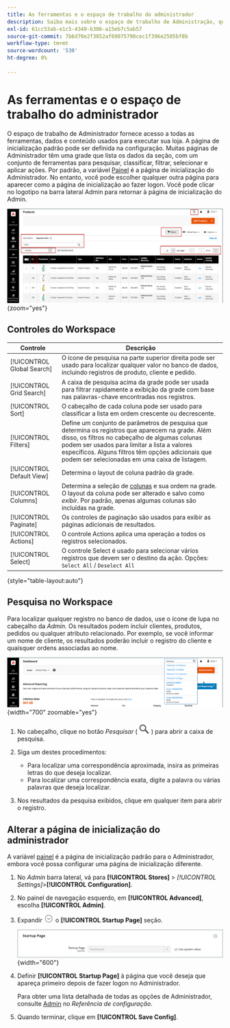 ```yaml
---
title: As ferramentas e o espaço de trabalho do administrador
description: Saiba mais sobre o espaço de trabalho de Administração, que fornece acesso a todas as ferramentas, dados e conteúdo usados para executar sua loja.
exl-id: 61cc53ab-e1c5-4349-b306-a15eb7c5ab57
source-git-commit: 7b6d70e2f3052af69075790cec1f396e2505bf8b
workflow-type: tm+mt
source-wordcount: '530'
ht-degree: 0%

---
```


# As ferramentas e o espaço de trabalho do administrador

O espaço de trabalho de Administrador fornece acesso a todas as ferramentas, dados e conteúdo usados para executar sua loja. A página de inicialização padrão pode ser definida na configuração. Muitas páginas de Administrador têm uma grade que lista os dados da seção, com um conjunto de ferramentas para pesquisar, classificar, filtrar, selecionar e aplicar ações. Por padrão, a variável [Painel](admin-dashboard.md) é a página de inicialização do Administrador. No entanto, você pode escolher qualquer outra página para aparecer como a página de inicialização ao fazer logon. Você pode clicar no logotipo na barra lateral Admin para retornar à página de inicialização do Admin.

![Administrador - espaço de trabalho](./assets/admin-workspace.png){zoom=&quot;yes&quot;}

## Controles do Workspace

| Controle | Descrição |
|--- |--- |
| [!UICONTROL Global Search] | O ícone de pesquisa na parte superior direita pode ser usado para localizar qualquer valor no banco de dados, incluindo registros de produto, cliente e pedido. |
| [!UICONTROL Grid Search] | A caixa de pesquisa acima da grade pode ser usada para filtrar rapidamente a exibição da grade com base nas palavras-chave encontradas nos registros. |
| [!UICONTROL Sort] | O cabeçalho de cada coluna pode ser usado para classificar a lista em ordem crescente ou decrescente. |
| [!UICONTROL Filters] | Define um conjunto de parâmetros de pesquisa que determina os registros que aparecem na grade. Além disso, os filtros no cabeçalho de algumas colunas podem ser usados para limitar a lista a valores específicos. Alguns filtros têm opções adicionais que podem ser selecionadas em uma caixa de listagem. |
| [!UICONTROL Default View] | Determina o layout de coluna padrão da grade. |
| [!UICONTROL Columns] | Determina a seleção de [colunas](admin-grid-controls.md) e sua ordem na grade. O layout da coluna pode ser alterado e salvo como _exibir_. Por padrão, apenas algumas colunas são incluídas na grade. |
| [!UICONTROL Paginate] | Os controles de paginação são usados para exibir as páginas adicionais de resultados. |
| [!UICONTROL Actions] | O controle Actions aplica uma operação a todos os registros selecionados. |
| [!UICONTROL Select] | O controle Select é usado para selecionar vários registros que devem ser o destino da ação. Opções: `Select All` / `Deselect All` |

{style="table-layout:auto"}

## Pesquisa no Workspace

Para localizar qualquer registro no banco de dados, use o ícone de lupa no cabeçalho da _Admin_. Os resultados podem incluir clientes, produtos, pedidos ou qualquer atributo relacionado. Por exemplo, se você informar um nome de cliente, os resultados poderão incluir o registro do cliente e quaisquer ordens associadas ao nome.

![Ferramenta de pesquisa do administrador](./assets/admin-search.png){width="700" zoomable="yes"}

1. No cabeçalho, clique no botão _Pesquisar_ (![lupa](../assets/icon-magnify-search.png)) para abrir a caixa de pesquisa.

1. Siga um destes procedimentos:

   - Para localizar uma correspondência aproximada, insira as primeiras letras do que deseja localizar.
   - Para localizar uma correspondência exata, digite a palavra ou várias palavras que deseja localizar.

1. Nos resultados da pesquisa exibidos, clique em qualquer item para abrir o registro.

## Alterar a página de inicialização do administrador

A variável [painel](admin-workspace.md#the-dashboard) é a página de inicialização padrão para o Administrador, embora você possa configurar uma página de inicialização diferente.

1. No _Admin_ barra lateral, vá para **[!UICONTROL Stores]** > _[!UICONTROL Settings]_>**[!UICONTROL Configuration]**.

1. No painel de navegação esquerdo, em **[!UICONTROL Advanced]**, escolha **[!UICONTROL Admin]**.

1. Expandir ![Seletor de expansão](../assets/icon-display-expand.png) o **[!UICONTROL Startup Page]** seção.

   ![Configuração avançada - Configuração da página de inicialização do administrador](./assets/admin-startup-page.png){width="600"}

1. Definir **[!UICONTROL Startup Page]** à página que você deseja que apareça primeiro depois de fazer logon no Administrador.

   Para obter uma lista detalhada de todas as opções de Administrador, consulte [Admin](../configuration-reference/advanced/admin.md) no _Referência de configuração_.

1. Quando terminar, clique em **[!UICONTROL Save Config]**.
